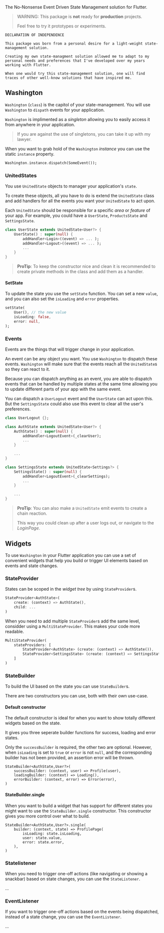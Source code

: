 The No-Nonsense Event Driven State Management solution for Flutter.

> WARNING: This package is __not__ ready for __production__ projects.
> 
>Feel free to try it prototypes or experiments.

```none
DECLARATION OF INDEPENDENCE

This package was born from a personal desire for a light-weight state-management solution.

Creating my own state-managment solution allowed me to adapt to my personal needs and preferences that I've developed over my years working with Flutter.

When one would try this state-management solution, one will find traces of other well-know solutions that have inspired me.
```

## Washington

`Washington` (`class`) is the capitol of your state-management. You will use `Washington` to `dispath` events for your application.

`Washington` is implimented as a _singleton_ allowing you to easily access it from anywhere in your application.

> If you are against the use of singletons, you can take it up with my lawyer.

When you want to grab hold of the `Washington` _instance_ you can use the static `instance` property.

```dart
Washington.instance.dispatch(SomeEvent());
```

### UnitedStates

You use `UnitedState` objects to manager your application's `state`.

To create these objects, all you have to do is extend the `UnitedState` class and add handlers for all the events you want your `UnitedState` to act upon.

Each `UnitedState` should be responsible for a specific _area_ or _feature_ of your app. For example, you could have a `UserState`, `ProductsState` and `SettingsState`.

```dart
class UserState extends UnitedState<User?> {
    UserState() : super(null) {
        addHandler<Login>((event) => ... );
        addHandler<Logout>((event) => ... );
        ...
    }
}
```

> __ProTip__: To keep the constructor nice and clean it is recommended to create private methods in the class and add them as a handler.

#### SetState

To update the state you use the `setState` function. You can set a new `value`, and you can also set the `isLoading` and `error` properties.

```dart
setState(
    User(), // the new value
    isLoading: false,
    error: null,
);
```

### Events

Events are the things that will trigger change in your application.

An event can be any object you want. You use `Washington` to dispatch these events. `Washington` will make sure that the events reach all the `UnitedState`s so they can react to it.

Because you can dispatch anything as an event, you are able to dispatch events that can be handled by multiple states at the same time allowing you to update different parts of your app with the same event.

You can dispatch a `UserLogout` event and the `UserState` can act upon this. But the `SettingsState` could also use this event to clear all the user's preferences.

```dart
class UserLogout {};

class AuthState extends UnitedState<User?> {
    AuthState() : super(null) {
        addHandler<LogoutEvent>(_clearUser);
        ...
    }

    ...
}

class SettingsState extends UnitedState<Settings?> {
    SettingsState() : super(null) {
        addHandler<LogoutEvent>(_clearSettings);
        ...
    }

    ...
}
```

> __ProTip__: You can also make a `UnitedState` emit events to create a chain reaction.
>
> This way you could clean up after a user logs out, or navigate to the _LoginPage_.

## Widgets

To use `Washington` in your Flutter application you can use a set of convenient widgets that help you build or trigger UI elements based on events and state changes.

### StateProvider

States can be scoped in the _widget tree_ by using `StateProvider`s.

```dart
StateProvider<AuthState>(
    create: (context) => AuthState(),
    child: ...
)
```

When you need to add multiple `StateProvider`s add the same level, considder using 
a `MultiStateProvider`. This makes your code more readable.

```dart
MultiStateProvider(
    stateProviders: [
        StateProvider<AuthState> (create: (context) => AuthState()),
        StateProvider<SettingsState> (create: (context) => SettingsState()),
    ]
)
```

### StateBuilder

To build the UI based on the state you can use `StateBuilder`s.

There are two constructors you can use, both with their own use-case.

#### Default constructor
The default constructor is ideal for when you want to show totally different widgets based on the state.

It gives you three seperate builder functions for success, loading and error states.

Only the `successBuilder` is required, the other two are optional. However, when `isLoading` is set to `true` or `error` is not `null`, and the corresponding builder has not been provided, an assertion error will be thrown. 

```
StateBuilder<AuthState,User?>(
    successBuilder: (context, user) => Profile(user),
    loadingBuilder: (context) => Loading(),
    errorBuilder: (context, error) => Error(error),
)
```

#### StateBuilder.single
When you want to build a widget that has support for different states you might want to use the `StateBuilder.single` constructor. This constructor gives you more control over what to build.

```
StateBuilder<AuthState,User?>.single(
    builder: (context, state) => ProfilePage(
        isLoading: state.isLoading,
        user: state.value,
        error: state.error,
    ),
)
```

### Statelistener

When you need to trigger one-off actions (like navigating or showing a snackbar) based on state changes, you can use the `StateListener`. 

...

### EventListener

If you want to trigger one-off actions based on the events being dispatched, instead of a state change, you can use the `EventListener`.

...